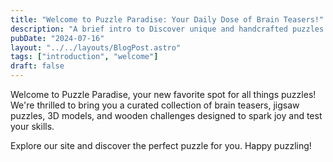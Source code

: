 ```yaml
---
title: "Welcome to Puzzle Paradise: Your Daily Dose of Brain Teasers!"
description: "A brief intro to Discover unique and handcrafted puzzles. From jigsaw classics to 3D brain teasers, find the perfect challenge for all skill levels."
pubDate: "2024-07-16"
layout: "../../layouts/BlogPost.astro"
tags: ["introduction", "welcome"]
draft: false
---
```


Welcome to Puzzle Paradise, your new favorite spot for all things puzzles! We're thrilled to bring you a curated collection of brain teasers, jigsaw puzzles, 3D models, and wooden challenges designed to spark joy and test your skills.

Explore our site and discover the perfect puzzle for you. Happy puzzling!